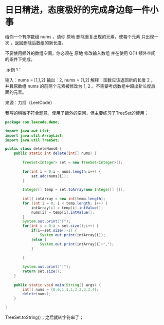 # 日日精进，态度极好的完成身边每一件小事 

给你一个有序数组 nums ，请你 原地 删除重复出现的元素，使每个元素 只出现一次 ，返回删除后数组的新长度。

不要使用额外的数组空间，你必须在 原地 修改输入数组 并在使用 O(1) 额外空间的条件下完成。

 示例 1：

输入：nums = [1,1,2]
输出：2, nums = [1,2]
解释：函数应该返回新的长度 2 ，并且原数组 nums 的前两个元素被修改为 1, 2 。不需要考虑数组中超出新长度后面的元素。


来源：力扣（LeetCode）

我写的稍微不符合题意，使用了额外的空间，但主要练习了TreeSet的使用；

```java
package com.leecode.demo;

import java.awt.List;
import java.util.ArrayList;
import java.util.TreeSet;

public class deleteNums0 {
	public static int delete(int[] nums) {
		
		TreeSet<Integer> set = new TreeSet<Integer>();
		
		for(int i = 0;i < nums.length;i++) {
			set.add(nums[i]);
		}
		
		Integer[] temp = set.toArray(new Integer[] {});
		
		int[] intArray = new int[temp.length];
		for (int i = 0; i < temp.length; i++) {
            intArray[i] = temp[i].intValue();
            nums[i] = temp[i].intValue();
        }
		System.out.print("[");
		for(int i = 0;i < set.size();i++) {
			if(i==set.size()-1) {
				System.out.print(intArray[i]);
			}else {
				System.out.print(intArray[i]+",");
			}
			
		}
		
		System.out.print("]");
		return set.size();  
	}
	
	public static void main(String[] args) {
		int[] nums = {0,0,1,1,1,2,2,3,3,4};
		delete(nums);
	}

}

```





TreeSet.toString()；之后就转字符串了；

